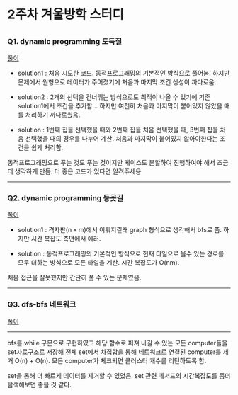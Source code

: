 # 2주차 겨울방학 스터디

##

### Q1. dynamic programming 도둑질

[풀이](https://github.com/seungsu3579/Algorithm_Study/tree/master/programmers/dynamic_programming/도둑질.py)

- solution1 : 처음 시도한 코드. 동적프로그래밍의 기본적인 방식으로 풀어봄. 하지만 문제에서 원형으로 데이터가 주어졌기에 처음과 마지막 조건 생성이 까다로움.

- solution2 : 2개의 선택을 건너뛰는 방식으로도 최적이 나올 수 있기에 기존 solution1에서 조건을 추가함... 하지만 여전히 처음과 마지막이 붙어있지 않았을 때를 처리하기 까다로웠음.

- solution : 1번째 집을 선택했을 때와 2번째 집을 처음 선택했을 때, 3번째 집을 처음 선택했을 때의 경우를 나누어 계산. 처음과 마지막이 붙어있지 않아야한다는 조건을 쉽게 처리함.

동적프로그래밍으로 푸는 것도 푸는 것이지만 케이스도 분할하여 진행하여야 해서 조금 더 생각하게 만듬. 더 좋은 코드가 있다면 알려주세용

---

### Q2. dynamic programming 등굣길

[풀이](https://github.com/seungsu3579/Algorithm_Study/tree/master/programmers/dynamic_programming/등굣길.py)

- solution1 : 격자판(n x m)에서 이뤄지길래 graph 형식으로 생각해서 bfs로 품. 하지만 시간 복잡도 측면에서 에러.

- solution : 동적프로그래밍의 기본적인 방식으로 현재 타일으로 올수 있는 경로를 모두 더하는 방식으로 모든 타일을 계산. 시간 복잡도가 O(nm).

처음 접근을 잘못했지만 간단히 풀 수 있는 문제였음.

---

### Q3. dfs-bfs 네트워크

[풀이](https://github.com/seungsu3579/Algorithm_Study/blob/master/programmers/dfs_bfs/네트워크.py)

---

bfs를 while 구문으로 구현하였고 해당 함수로 퍼져 나갈 수 있는 모든 computer들을 set자료구조로 저장해 전체 set에서 차집합을 통해 네트워크로 연결된 computer를 제거 O(n) + O(n). 모든 computer가 체크되면 클러스터 개수를 리턴하도록 함.

set을 통해 더 빠르게 데이터를 제거할 수 있었음. set 관련 메서드의 시간복잡도를 좀더 탐색해보면 좋을 것 같다.
